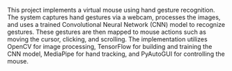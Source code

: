 This project implements a virtual mouse using hand gesture recognition. The system captures hand gestures via a webcam, processes the images, and uses a trained Convolutional Neural Network (CNN) model to recognize gestures. These gestures are then mapped to mouse actions such as moving the cursor, clicking, and scrolling. The implementation utilizes OpenCV for image processing, TensorFlow for building and training the CNN model, MediaPipe for hand tracking, and PyAutoGUI for controlling the mouse.
